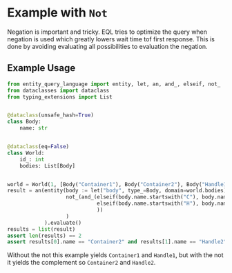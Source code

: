 # Example with `Not`

Negation is important and tricky. EQL tries to optimize the query when negation is used which greatly lowers wait time
tof first response. This is done by avoiding evaluating all possibilities to evaluation the negation.

## Example Usage

```python
from entity_query_language import entity, let, an, and_, elseif, not_
from dataclasses import dataclass
from typing_extensions import List


@dataclass(unsafe_hash=True)
class Body:
    name: str


@dataclass(eq=False)
class World:
    id_: int
    bodies: List[Body]


world = World(1, [Body("Container1"), Body("Container2"), Body("Handle1"), Body("Handle2")])
result = an(entity(body := let("body", type_=Body, domain=world.bodies),
                   not_(and_(elseif(body.name.startswith("C"), body.name.endswith("1")),
                             elseif(body.name.startswith("H"), body.name.endswith("1"))
                             ))
                   )
            ).evaluate()
results = list(result)
assert len(results) == 2
assert results[0].name == "Container2" and results[1].name == "Handle2"
```

Without the not this example yields `Container1` and `Handle1`, but with the not it yields the complement so
`Container2` and `Handle2`.
